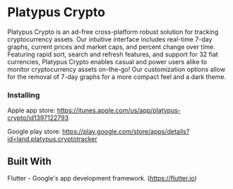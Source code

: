 # Platypus Crypto

Platypus Crypto is an ad-free cross-platform robust solution for tracking cryptocurrency assets. Our intuitive interface includes real-time 7-day graphs, current prices and market caps, and percent change over time. Featuring rapid sort, search and refresh features, and support for 32 fiat currencies, Platypus Crypto enables casual and power users alike to monitor cryptocurrency assets on-the-go! Our customization options allow for the removal of 7-day graphs for a more compact feel and a dark theme.

### Installing

Apple app store: https://itunes.apple.com/us/app/platypus-crypto/id1397122793

Google play store: https://play.google.com/store/apps/details?id=land.platypus.cryptotracker

## Built With

Flutter - Google's app development framework. (https://flutter.io)


